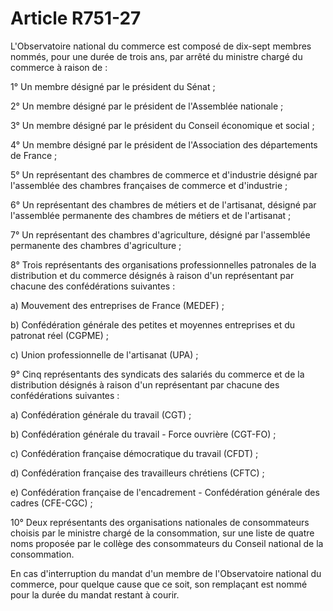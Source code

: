 # Article R751-27

L'Observatoire national du commerce est composé de dix-sept membres nommés, pour une durée de trois ans, par arrêté du ministre chargé du commerce à raison de :

1° Un membre désigné par le président du Sénat ;

2° Un membre désigné par le président de l'Assemblée nationale ;

3° Un membre désigné par le président du Conseil économique et social ;

4° Un membre désigné par le président de l'Association des départements de France ;

5° Un représentant des chambres de commerce et d'industrie désigné par l'assemblée des chambres françaises de commerce et d'industrie ;

6° Un représentant des chambres de métiers et de l'artisanat, désigné par l'assemblée permanente des chambres de métiers et de l'artisanat ;

7° Un représentant des chambres d'agriculture, désigné par l'assemblée permanente des chambres d'agriculture ;

8° Trois représentants des organisations professionnelles patronales de la distribution et du commerce désignés à raison d'un représentant par chacune des confédérations suivantes :

a) Mouvement des entreprises de France (MEDEF) ;

b) Confédération générale des petites et moyennes entreprises et du patronat réel (CGPME) ;

c) Union professionnelle de l'artisanat (UPA) ;

9° Cinq représentants des syndicats des salariés du commerce et de la distribution désignés à raison d'un représentant par chacune des confédérations suivantes :

a) Confédération générale du travail (CGT) ;

b) Confédération générale du travail - Force ouvrière (CGT-FO) ;

c) Confédération française démocratique du travail (CFDT) ;

d) Confédération française des travailleurs chrétiens (CFTC) ;

e) Confédération française de l'encadrement - Confédération générale des cadres (CFE-CGC) ;

10° Deux représentants des organisations nationales de consommateurs choisis par le ministre chargé de la consommation, sur une liste de quatre noms proposée par le collège des consommateurs du Conseil national de la consommation.

En cas d'interruption du mandat d'un membre de l'Observatoire national du commerce, pour quelque cause que ce soit, son remplaçant est nommé pour la durée du mandat restant à courir.
